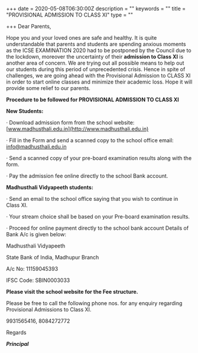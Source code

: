 +++
date = 2020-05-08T06:30:00Z
description = ""
keywords = ""
title = "PROVISIONAL ADMISSION TO CLASS XI"
type = ""

+++
Dear Parents,

Hope you and your loved ones are safe and healthy. It is quite understandable that parents and students are spending anxious moments as the ICSE EXAMINATION 2020 had to be postponed by the Council due to the lockdown, moreover the uncertainty of their **admission to Class XI** is another area of concern. We are trying out all possible means to help out our students during this period of unprecedented crisis. Hence in spite of challenges, we are going ahead with the Provisional Admission to CLASS XI in order to start online classes and minimize their academic loss. Hope it will provide some relief to our parents.

**Procedure to be followed for PROVISIONAL ADMISSION TO CLASS XI**

**New Students:**

· Download admission form from the school website: [www.madhusthali.edu.in](http://www.madhusthali.edu.in)

· Fill in the Form and send a scanned copy to the school office email: [info@madhusthali.edu.in](mailto:info@madhusthali.edu.in)

· Send a scanned copy of your pre-board examination results along with the form.

· Pay the admission fee online directly to the school Bank account.

**Madhusthali Vidyapeeth students:**

· Send an email to the school office saying that you wish to continue in Class XI.

· Your stream choice shall be based on your Pre-board examination results.

· Proceed for online payment directly to the school bank account Details of Bank A/c is given below:

Madhusthali Vidyapeeth

State Bank of India, Madhupur Branch

A/c No: 11159045393

IFSC Code: SBIN0003033

**Please visit the school website for the Fee structure.**

Please be free to call the following phone nos. for any enquiry regarding Provisional Admissions to Class XI.

9931565416, 8084272772

Regards

**_Principal_**